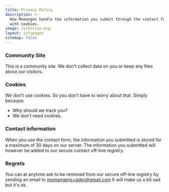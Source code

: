 ```yaml
---
title: Privacy Policy
description: >-
  How Momangen handle the information you submit through the contact form and what we do
  with cookies.
image: /siteicon.png
layout: infopages
sitemap: false
---
```


### Community Site

This is a community site. We don't collect data on you or keep any files about our visitors.

### Cookies

We don't use cookies. So you don't have to worry about that. Simply because:

* Why should we track you?
* We don't need cookies.

### Contact information

When you use the contact form, the information you submitted is stored for a maximum of 30 days on our server. The information you submitted will however be added to our secure contact off-line registry.

### Regrets

You can at anytime ask to be removed from our secure off-line registry by sending an email to [momangens+gdpr@gmail.com](mailto:momangens+gdpr@gmail.com) It will make us a bit sad but it's ok.